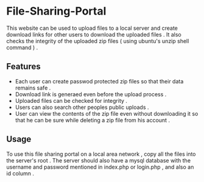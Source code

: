 # File-Sharing-Portal
This website can be used to upload files to a local server and create download links for other users to download the uploaded 
files . It also checks the integrity of the uploaded zip files ( using ubuntu's unzip shell command ) .

## Features
  * Each user can create passwod protected zip files so that their data remains safe .
  * Download link is generaed even before the upload process .
  * Uploaded files can be checked for integrity .
  * Users can also search other peoples public uploads .
  * User can view the contents of the zip file even without downloading it so that he can be sure while deleting a zip file from
    his account .

## Usage
To use this file sharing portal on a local area network , copy all the files into the server's root . The server should also 
have a mysql database with the username and password mentioned in index.php or login.php , and also an id column .
